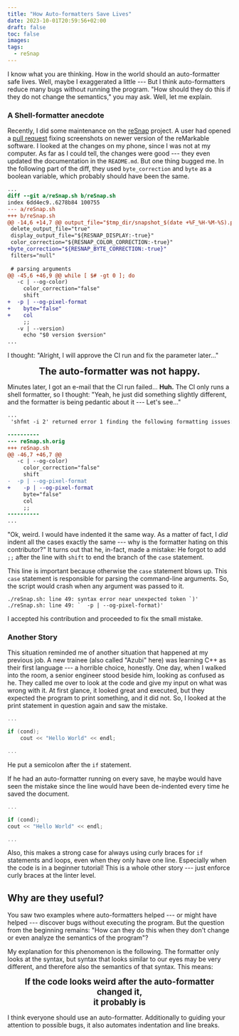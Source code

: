 ```yaml
---
title: "How Auto-formatters Save Lives"
date: 2023-10-01T20:59:56+02:00
draft: false
toc: false
images:
tags:
  - reSnap
---
```


I know what you are thinking.
How in the world should an auto-formatter safe lives.
Well, maybe I exaggerated a little --- But I think auto-formatters reduce many bugs without running the program.
"How should they do this if they do not change the semantics," you may ask.
Well, let me explain.

### A Shell-formatter anecdote

Recently, I did some maintenance on the [reSnap](https://github.com/cloudsftp/reSnap) project.
A user had opened a [pull request](https://github.com/cloudsftp/reSnap/pull/14) fixing screenshots on newer version of the reMarkable software.
I looked at the changes on my phone, since I was not at my computer.
As far as I could tell, the changes were good --- they even updated the documentation in the `README.md`.
But one thing bugged me.
In the following part of the diff, they used `byte_correction` and `byte` as a boolean variable, which probably should have been the same.

```diff
...
diff --git a/reSnap.sh b/reSnap.sh
index 6dd4ec9..6278b84 100755
--- a/reSnap.sh
+++ b/reSnap.sh
@@ -14,6 +14,7 @@ output_file="$tmp_dir/snapshot_$(date +%F_%H-%M-%S).png"
 delete_output_file="true"
 display_output_file="${RESNAP_DISPLAY:-true}"
 color_correction="${RESNAP_COLOR_CORRECTION:-true}"
+byte_correction="${RESNAP_BYTE_CORRECTION:-true}"
 filters="null"
 
 # parsing arguments
@@ -45,6 +46,9 @@ while [ $# -gt 0 ]; do
   -c | --og-color)
     color_correction="false"
     shift
+  -p | --og-pixel-format
+    byte="false"
+    col
     ;;
   -v | --version)
     echo "$0 version $version"
...
```

I thought: "Alright, I will approve the CI run and fix the parameter later..."


<div style='text-align: center; font-size: 16pt'>
    <strong> The auto-formatter was not happy. </strong>
</div>

Minutes later, I got an e-mail that the CI run failed... **Huh.**
The CI only runs a shell formatter, so I thought: "Yeah, he just did something slightly different, and the formatter is being pedantic about it --- Let's see..."

```diff
...
 'shfmt -i 2' returned error 1 finding the following formatting issues:

----------
--- reSnap.sh.orig
+++ reSnap.sh
@@ -46,7 +46,7 @@
   -c | --og-color)
     color_correction="false"
     shift
-  -p | --og-pixel-format
+    -p | --og-pixel-format
     byte="false"
     col
     ;;
----------
...
```

"Ok, weird. I would have indented it the same way.
As a matter of fact, I *did* indent all the cases exactly the same
--- why is the formatter hating on this contributor?"
It turns out that he, in-fact, made a mistake:
He forgot to add `;;` after the line with `shift` to end the branch of the `case` statement.

This line is important because otherwise the `case` statement blows up.
This `case` statement is responsible for parsing the command-line arguments.
So, the script would crash when any argument was passed to it.

```out
./reSnap.sh: line 49: syntax error near unexpected token `)'
./reSnap.sh: line 49: `  -p | --og-pixel-format)'
```

I accepted his contribution and proceeded to fix the small mistake.

### Another Story

This situation reminded me of another situation that happened at my previous job.
A new trainee (also called "Azubi" here) was learning C++ as their first language --- a horrible choice, honestly.
One day, when I walked into the room, a senior engineer stood beside him, looking as confused as he.
They called me over to look at the code and give my input on what was wrong with it.
At first glance, it looked great and executed, but they expected the program to print something, and it did not.
So, I looked at the print statement in question again and saw the mistake.

```C++
...

if (cond);
    cout << "Hello World" << endl;

...
```

He put a semicolon after the `if` statement.

If he had an auto-formatter running on every save, he maybe would have seen the mistake since the line would have been de-indented every time he saved the document.

```C++
...

if (cond);
cout << "Hello World" << endl;

...
```

Also, this makes a strong case for always using curly braces for `if` statements and loops, even when they only have one line.
Especially when the code is in a beginner tutorial!
This is a whole other story --- just enforce curly braces at the linter level.

## Why are they useful?

You saw two examples where auto-formatters helped --- or might have helped --- discover bugs without executing the program.
But the question from the beginning remains: "How can they do this when they don't change or even analyze the semantics of the program"?

My explanation for this phenomenon is the following.
The formatter only looks at the syntax, but syntax that looks similar to our eyes may be very different, and therefore also the semantics of that syntax.
This means:

<div style='text-align: center; font-size: 14pt'>
    <strong>
        If the code looks weird after the auto-formatter changed it, <br>
        it probably is
    </strong>
</div>

I think everyone should use an auto-formatter.
Additionally to guiding your attention to possible bugs, it also automates indentation and line breaks.
